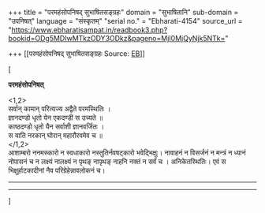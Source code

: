 +++
title = "परमहंसोपनिषद् सुभाषितसङ्ग्रहः"
domain = "सुभाषितानि"
sub-domain = "उपनिषत्"
language = "संस्कृतम्"
"serial no." = "Ebharati-4154"
source_url = "https://www.ebharatisampat.in/readbook3.php?bookid=ODg5MDIwMTkzODY3ODkz&pageno=MjI0MjQyNjk5NTk="

+++
[[परमहंसोपनिषद् सुभाषितसङ्ग्रहः	Source: [EB](https://www.ebharatisampat.in/readbook3.php?bookid=ODg5MDIwMTkzODY3ODkz&pageno=MjI0MjQyNjk5NTk=)]]

\[





  

**परमहंसोपनिषत्**


\<1,2\>  
 सर्वान् कामान् परित्यज्य अद्वैते परमस्थितिः ।  
 ज्ञानदण्डो धृतो येन एकदण्डी स उच्यते ॥  
 काष्ठदण्डो धृतो यैन सर्वाशी ज्ञानवर्जितः ।  
 स याति नरकान् घोरान् महारौरवमेव च ॥  
\</1,2\>  
 आशाम्बरो ननमस्कारो न स्वधाकारो नस्तुतिर्नवषट्कारो भवेद्भिक्षुः। नावाहनं न विसर्जनं न मन्त्रं न ध्यानं नोपासनं च न लक्ष्यं नालक्ष्यं न पृथङ् नापृथङ् नाहनि नक्तं न सर्वं च । अनिकेतस्थितिः। एवं स भिक्षुर्हाटकादीनां नैव परिग्रेहेन्नावलोकनं च।

------------------------------------- -------------------------------
------------------------------- ----------------------------------


\]
